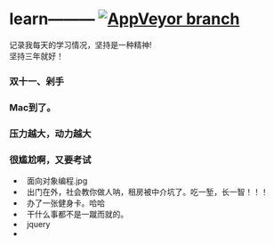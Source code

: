 # learn——— [![AppVeyor branch](https://img.shields.io/badge/%E6%9D%A8-%E6%96%B9%E6%B6%9B-green.svg?style=flat-square)](https://weibo.com/237800789)  

记录我每天的学习情况，坚持是一种精神!   
坚持三年就好！

### 双十一、剁手
### Mac到了。
### 压力越大，动力越大
### 很尴尬啊，又要考试


+   面向对象编程.jpg
+   出门在外，社会教你做人呐，租房被中介坑了。吃一堑，长一智！！！
+   办了一张健身卡。哈哈
+   干什么事都不是一蹴而就的。
+   jquery
+   
